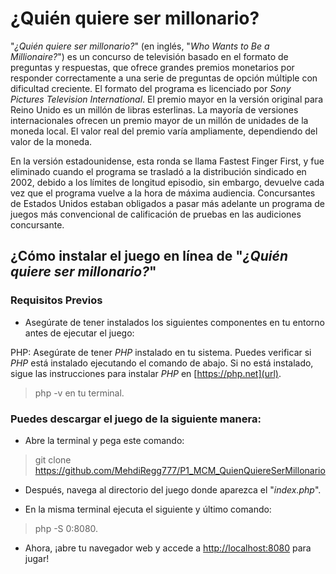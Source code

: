 # ¿Quién quiere ser millonario?
  "_¿Quién quiere ser millonario?_" (en inglés, "_Who Wants to Be a Millionaire?_") es un concurso de televisión basado en el formato de preguntas y respuestas, que ofrece grandes premios monetarios por responder correctamente a una serie de preguntas de opción múltiple con dificultad creciente. El formato del programa es licenciado por _Sony Pictures Television International_. El premio mayor en la versión original para Reino Unido es un millón de libras esterlinas. La mayoría de versiones internacionales ofrecen un premio mayor de un millón de unidades de la moneda local. El valor real del premio varía ampliamente, dependiendo del valor de la moneda.

  En la versión estadounidense, esta ronda se llama Fastest Finger First, y fue eliminado cuando el programa se trasladó a la distribución sindicado en 2002, debido a los límites de longitud episodio, sin embargo, devuelve cada vez que el programa vuelve a la hora de máxima audiencia. Concursantes de Estados Unidos estaban obligados a pasar más adelante un programa de juegos más convencional de calificación de pruebas en las audiciones concursante.


## ¿Cómo instalar el juego en línea de "_¿Quién quiere ser millonario?_"

### Requisitos Previos
- Asegúrate de tener instalados los siguientes componentes en tu entorno antes de ejecutar el juego:

PHP: Asegúrate de tener _PHP_ instalado en tu sistema. Puedes verificar si _PHP_ está instalado ejecutando el comando de abajo. Si no está instalado, sigue las instrucciones para instalar _PHP_ en [https://php.net](url).
> php -v en tu terminal.


### Puedes descargar el juego de la siguiente manera:
- Abre la terminal y pega este comando:
> git clone https://github.com/MehdiRegg777/P1_MCM_QuienQuiereSerMillonario

- Después, navega al directorio del juego donde aparezca el "_index.php_".

- En la misma terminal ejecuta el siguiente y último comando:
> php -S 0:8080.

- Ahora, ¡abre tu navegador web y accede a [http://localhost:8080](url) para jugar!
